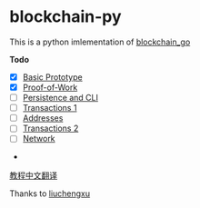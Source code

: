 # blockchain-py


This is a python imlementation of [blockchain_go](https://github.com/Jeiwan/blockchain_go)

**Todo**

- [x] [Basic Prototype](https://jeiwan.cc/posts/building-blockchain-in-go-part-1/)
- [x] [Proof-of-Work](https://jeiwan.cc/posts/building-blockchain-in-go-part-2/)
- [ ] [Persistence and CLI](https://jeiwan.cc/posts/building-blockchain-in-go-part-3/)
- [ ] [Transactions 1](https://jeiwan.cc/posts/building-blockchain-in-go-part-4/)
- [ ] [Addresses](https://jeiwan.cc/posts/building-blockchain-in-go-part-5/)
- [ ] [Transactions 2](https://jeiwan.cc/posts/building-blockchain-in-go-part-6/)
- [ ] [Network](https://jeiwan.cc/posts/building-blockchain-in-go-part-7/)

-

[教程中文翻译](https://github.com/liuchengxu/blockchain-tutorial/blob/master/content/SUMMARY.md)

Thanks to [liuchengxu](https://github.com/liuchengxu)